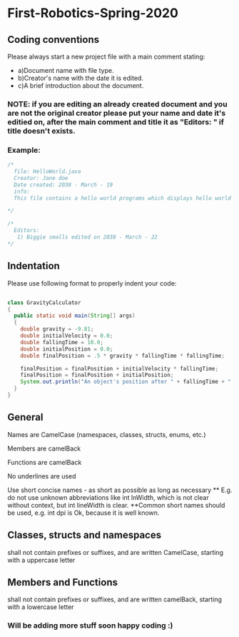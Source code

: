# First-Robotics-Spring-2020

## Coding conventions

Please always start a new project file with a main comment stating:
  - a)Document name with file type.
  - b)Creator's name with the date it is edited.
  - c)A brief introduction about the document.
  
  ### NOTE: if you are editing an already created document and you are not the original creator please put your name and date it's editied on, after the main comment and title it as "Editors: " if title doesn't exists.
  
  ### Example:
  ```java
  /*
    file: HelloWorld.java
    Creator: Jane doe
    Date created: 2038 - March - 19
    info:
    This file contains a hello world programs which displays hello world message to the user.
  
  */
  
  /*
    Editors:
     1) Biggie smalls edited on 2038 - March - 22
  */
  
  
  ```
  ## Indentation
  Please use following format to properly indent your code:
  ``` java
  
class GravityCalculator 
{
    public static void main(String[] args) 
    {
      double gravity = -9.81; 
      double initialVelocity = 0.0;
      double fallingTime = 10.0;
      double initialPosition = 0.0;
      double finalPosition = .5 * gravity * fallingTime * fallingTime;

      finalPosition = finalPosition + initialVelocity * fallingTime;
      finalPosition = finalPosition + initialPosition;
      System.out.println("An object's position after " + fallingTime + " seconds is " + finalPosition + “ m.");
    }
}

```
## General
Names are CamelCase (namespaces, classes, structs, enums, etc.)

Members are camelBack

Functions are camelBack

No underlines are used

Use short concise names - as short as possible as long as necessary ** E.g. do not use unknown abbreviations like int lnWidth, which is not clear without context, but int lineWidth is clear. **Common short names should be used, e.g. int dpi is Ok, because it is well known.

## Classes, structs and namespaces
shall not contain prefixes or suffixes, and are written CamelCase, starting with a uppercase letter

## Members and Functions
shall not contain prefixes or suffixes, and are written camelBack, starting with a lowercase letter

### Will be adding more stuff soon happy coding :)
